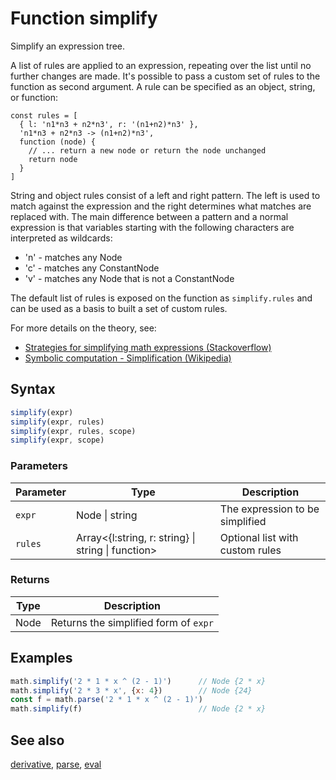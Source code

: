 <!-- Note: This file is automatically generated from source code comments. Changes made in this file will be overridden. -->

# Function simplify

Simplify an expression tree.

A list of rules are applied to an expression, repeating over the list until
no further changes are made.
It's possible to pass a custom set of rules to the function as second
argument. A rule can be specified as an object, string, or function:

    const rules = [
      { l: 'n1*n3 + n2*n3', r: '(n1+n2)*n3' },
      'n1*n3 + n2*n3 -> (n1+n2)*n3',
      function (node) {
        // ... return a new node or return the node unchanged
        return node
      }
    ]

String and object rules consist of a left and right pattern. The left is
used to match against the expression and the right determines what matches
are replaced with. The main difference between a pattern and a normal
expression is that variables starting with the following characters are
interpreted as wildcards:

- 'n' - matches any Node
- 'c' - matches any ConstantNode
- 'v' - matches any Node that is not a ConstantNode

The default list of rules is exposed on the function as `simplify.rules`
and can be used as a basis to built a set of custom rules.

For more details on the theory, see:

- [Strategies for simplifying math expressions (Stackoverflow)](http://stackoverflow.com/questions/7540227/strategies-for-simplifying-math-expressions)
- [Symbolic computation - Simplification (Wikipedia)](https://en.wikipedia.org/wiki/Symbolic_computation#Simplification)


## Syntax

```js
simplify(expr)
simplify(expr, rules)
simplify(expr, rules, scope)
simplify(expr, scope)
```

### Parameters

Parameter | Type | Description
--------- | ---- | -----------
`expr` | Node &#124; string |  The expression to be simplified
`rules` | Array&lt;{l:string, r: string} &#124; string &#124; function&gt; |  Optional list with custom rules

### Returns

Type | Description
---- | -----------
Node | Returns the simplified form of `expr`


## Examples

```js
math.simplify('2 * 1 * x ^ (2 - 1)')      // Node {2 * x}
math.simplify('2 * 3 * x', {x: 4})        // Node {24}
const f = math.parse('2 * 1 * x ^ (2 - 1)')
math.simplify(f)                          // Node {2 * x}
```


## See also

[derivative](derivative.md),
[parse](parse.md),
[eval](eval.md)
